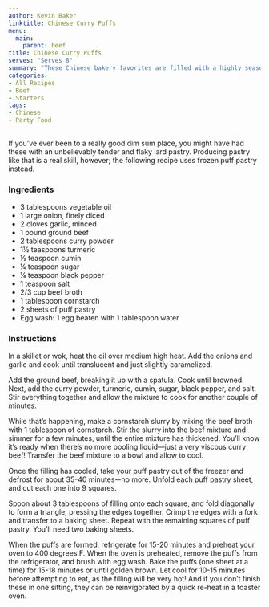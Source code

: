 ```yaml
---
author: Kevin Baker
linktitle: Chinese Curry Puffs
menu:
  main:
    parent: beef
title: Chinese Curry Puffs
serves: "Serves 8"
summary: "These Chinese bakery favorites are filled with a highly seasoned curried beef mixture."
categories:
- All Recipes
- Beef
- Starters
tags:
- Chinese
- Party Food
---
```

If you’ve ever been to a really good dim sum place, you might have had these with an unbelievably tender and flaky lard pastry. Producing pastry like that is a real skill, however; the following recipe uses frozen puff pastry instead.
### Ingredients

<div class="ingredient-list">

* 3 tablespoons vegetable oil  
* 1 large onion, finely diced  
* 2 cloves garlic, minced  
* 1 pound ground beef  
* 2 tablespoons curry powder  
* 1½ teaspoons turmeric  
* ½ teaspoon cumin  
* ¼ teaspoon sugar  
* ¼ teaspoon black pepper  
* 1 teaspoon salt  
* 2/3 cup beef broth  
* 1 tablespoon cornstarch  
* 2 sheets of puff pastry  
* Egg wash: 1 egg beaten with 1 tablespoon water  

</div>

### Instructions
In a skillet or wok, heat the oil over medium high heat. Add the onions and garlic and cook until translucent and just slightly caramelized.

Add the ground beef, breaking it up with a spatula. Cook until browned. Next, add the curry powder, turmeric, cumin, sugar, black pepper, and salt. Stir everything together and allow the mixture to cook for another couple of minutes. 

While that’s happening, make a cornstarch slurry by mixing the beef broth with 1 tablespoon of cornstarch. Stir the slurry into the beef mixture and simmer for a few minutes, until the entire mixture has thickened. You’ll know it’s ready when there’s no more pooling liquid––just a very viscous curry beef! Transfer the beef mixture to a bowl and allow to cool. 

Once the filling has cooled, take your puff pastry out of the freezer and defrost for about 35-40 minutes--no more. Unfold each puff pastry sheet, and cut each one into 9 squares. 

Spoon about 3 tablespoons of filling onto each square, and fold diagonally to form a triangle, pressing the edges together. Crimp the edges with a fork and transfer to a baking sheet. Repeat with the remaining squares of puff pastry. You’ll need two baking sheets. 

When the puffs are formed, refrigerate for 15-20 minutes and preheat your oven to 400 degrees F. When the oven is preheated, remove the puffs from the refrigerator, and brush with egg wash. Bake the puffs (one sheet at a time) for 15-18 minutes or until golden brown. Let cool for 10-15 minutes before attempting to eat, as the filling will be very hot! And if you don’t finish these in one sitting, they can be reinvigorated by a quick re-heat in a toaster oven. 